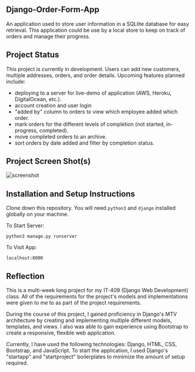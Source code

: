 ## Django-Order-Form-App

An application used to store user information in a SQLlite database for easy retrieval. This application could be use by a local store to keep on track of orders and manage their progress.

## Project Status

This project is currently in development. Users can add new customers, multiple addresses, orders, and order details. Upcoming features planned include:

- deploying to a server for live-demo of application (AWS, Heroku, DigitalOcean, etc.).
- account creation and user login 
- "added by" column to orders to view which employee added which order.
- mark orders for the different levels of completion (not started, in-progress, completed).
- move completed orders to an archive.
- sort orders by date added and filter by completion status.

## Project Screen Shot(s)

![screenshot](/screenshot/index_screenshot.png)

## Installation and Setup Instructions

Clone down this repository. You will need `python3` and `django` installed globally on your machine.  

To Start Server:

`python3 manage.py runserver`  

To Visit App:

`localhost:8000`  

## Reflection

This is a multi-week long project for my IT-409 (Django Web Development) class. All of the requirements for the project's models and implementations were given to me to as part of the project requirements.

During the course of this project, I gained proficiency in Django's MTV architecture by creating and implementing multiple different models, templates, and views. I also was able to gain experience using Bootstrap to create a responsive, flexible web application.

Currently, I have used the following technologies: Django, HTML, CSS, Bootstrap, and JavaScript. To start the application, I used Django's "startapp" and "startproject" boilerplates to minimize the amount of setup required.
